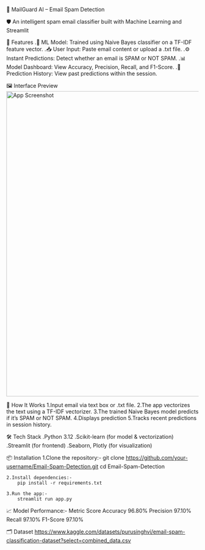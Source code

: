 📧 MailGuard AI – Email Spam Detection


🛡️ An intelligent spam email classifier built with Machine Learning and Streamlit

🚀 Features
    .🧠 ML Model: Trained using Naive Bayes classifier on a TF-IDF feature vector.
    .📥 User Input: Paste email content or upload a .txt file.
    .⚙️ Instant Predictions: Detect whether an email is SPAM or NOT SPAM.
    .📊 Model Dashboard: View Accuracy, Precision, Recall, and F1-Score.
    .📁 Prediction History: View past predictions within the session.


🖼️ Interface Preview
<img src="screenshots/demo.png" alt="App Screenshot" width="800"/>

🧠 How It Works
    1.Input email via text box or .txt file.
    2.The app vectorizes the text using a TF-IDF vectorizer.
    3.The trained Naive Bayes model predicts if it’s SPAM or NOT SPAM.
    4.Displays prediction 
    5.Tracks recent predictions in session history.

🛠️ Tech Stack
    .Python 3.12
    .Scikit-learn (for model & vectorization)
    .Streamlit (for frontend)
    .Seaborn, Plotly (for visualization)

📦 Installation
    1.Clone the repository:-
        git clone https://github.com/your-username/Email-Spam-Detection.git
        cd Email-Spam-Detection

    2.Install dependencies:-
        pip install -r requirements.txt

    3.Run the app:-
        streamlit run app.py

📈 Model Performance:-
    Metric	    Score
    Accuracy	96.80%
    Precision	97.10%
    Recall	    97.10%
    F1-Score	97.10%

🗂 Dataset
    https://www.kaggle.com/datasets/purusinghvi/email-spam-classification-dataset?select=combined_data.csv


